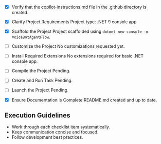 <!-- Use this file to provide workspace-specific custom instructions to Copilot. For more details, visit https://code.visualstudio.com/docs/copilot/copilot-customization#_use-a-githubcopilotinstructionsmd-file -->
- [x] Verify that the copilot-instructions.md file in the .github directory is created.

- [x] Clarify Project Requirements
	Project type: .NET 9 console app

- [x] Scaffold the Project
	Project scaffolded using `dotnet new console -n VoiceBotAgentFlow`.

- [ ] Customize the Project
	No customizations requested yet.

- [ ] Install Required Extensions
	No extensions required for basic .NET console app.

- [ ] Compile the Project
	Pending.

- [ ] Create and Run Task
	Pending.

- [ ] Launch the Project
	Pending.

- [x] Ensure Documentation is Complete
	README.md created and up to date.

## Execution Guidelines
- Work through each checklist item systematically.
- Keep communication concise and focused.
- Follow development best practices.
